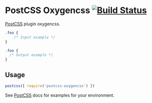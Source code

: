# PostCSS Oxygencss [![Build Status][ci-img]][ci]

[PostCSS] plugin oxygencss.

[PostCSS]: https://github.com/postcss/postcss
[ci-img]:  https://travis-ci.org/nhoegee/postcss-oxygencss.svg
[ci]:      https://travis-ci.org/nhoegee/postcss-oxygencss

```css
.foo {
    /* Input example */
}
```

```css
.foo {
  /* Output example */
}
```

## Usage

```js
postcss([ require('postcss-oxygencss') ])
```

See [PostCSS] docs for examples for your environment.
